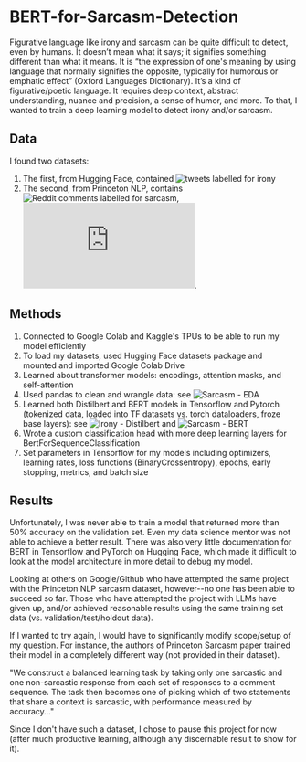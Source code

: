 # BERT-for-Sarcasm-Detection
Figurative language like irony and sarcasm can be quite difficult to detect, even by humans. It doesn’t mean what it says; it signifies something different than what it means. It is “the expression of one's meaning by using language that normally signifies the opposite, typically for humorous or emphatic effect” (Oxford Languages Dictionary). It’s a kind of figurative/poetic language. It requires deep context, abstract understanding, nuance and precision, a sense of humor, and more. To that, I wanted to train a deep learning model to detect irony and/or sarcasm.

## Data
I found two datasets: 
1. The first, from Hugging Face, contained ![tweets labelled for irony](https://huggingface.co/datasets/tweet_eval) 
2. The second, from Princeton NLP, contains ![Reddit comments labelled for sarcasm](https://nlp.cs.princeton.edu/old/SARC/1.0/main/), ![see also paper here](https://arxiv.org/pdf/1704.05579.pdf).

## Methods
1. Connected to Google Colab and Kaggle's TPUs to be able to run my model efficiently
2. To load my datasets, used Hugging Face datasets package and mounted and imported Google Colab Drive
3. Learned about transformer models: encodings, attention masks, and self-attention
4. Used pandas to clean and wrangle data: see ![Sarcasm - EDA](https://github.com/liyueling13/BERT-for-Sarcasm-Detection/blob/main/Sarcasm%20-%20EDA.ipynb)
5. Learned both Distilbert and BERT models in Tensorflow and Pytorch (tokenized data, loaded into TF datasets vs. torch dataloaders, froze base layers): see ![Irony - Distilbert](https://github.com/liyueling13/BERT-for-Sarcasm-Detection/blob/main/Irony%20-%20Distilbert%20model.ipynb) and ![Sarcasm - BERT](https://github.com/liyueling13/BERT-for-Sarcasm-Detection/blob/main/Sarcasm%20-%20BERT%20model.ipynb)
6. Wrote a custom classification head with more deep learning layers for BertForSequenceClassification
7. Set parameters in Tensorflow for my models including optimizers, learning rates, loss functions (BinaryCrossentropy), epochs, early stopping, metrics, and batch size

## Results
Unfortunately, I was never able to train a model that returned more than 50% accuracy on the validation set. Even my data science mentor was not able to achieve a better result. There was also very little documentation for BERT in Tensorflow and PyTorch on Hugging Face, which made it difficult to look at the model architecture in more detail to debug my model.

Looking at others on Google/Github who have attempted the same project with the Princeton NLP sarcasm dataset, however--no one has been able to succeed so far. Those who have attempted the project with LLMs have given up, and/or achieved reasonable results using the same training set data (vs. validation/test/holdout data).

If I wanted to try again, I would have to significantly modify scope/setup of my question. For instance, the authors of Princeton Sarcasm paper trained their model in a completely different way (not provided in their dataset). 

"We construct a balanced learning task by taking only one sarcastic and one non-sarcastic response from each set of responses to a comment sequence. The task then becomes one of picking which of two statements that share a context is sarcastic, with performance measured by accuracy..."

Since I don't have such a dataset, I chose to pause this project for now (after much productive learning, although any discernable result to show for it).
